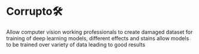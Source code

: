 # Corrupto🛠️
Allow computer vision working professionals to create damaged dataset for training of deep learning models, different effects and stains allow models to be trained over variety of data leading to good results
